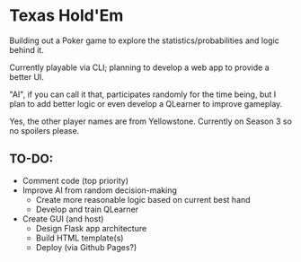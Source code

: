 # Texas Hold'Em

Building out a Poker game to explore the statistics/probabilities and logic behind it.  

Currently playable via CLI; planning to develop a web app to provide a better UI.  

"AI", if you can call it that, participates randomly for the time being, but I plan to add better logic or even develop a QLearner to improve gameplay.  

Yes, the other player names are from Yellowstone. Currently on Season 3 so no spoilers please.  

## TO-DO:
 - Comment code (top priority)
 - Improve AI from random decision-making
    - Create more reasonable logic based on current best hand
    - Develop and train QLearner
 - Create GUI (and host)
    - Design Flask app architecture
    - Build HTML template(s)
    - Deploy (via Github Pages?)